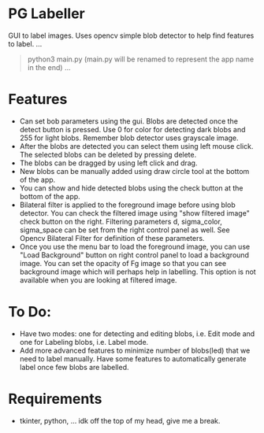 # PG Labeller

GUI to label images. Uses opencv simple blob detector to help find features to label.
...
>python3 main.py (main.py will be renamed to represent the app name in the end)
...


# Features
* Can set bob parameters using the gui. Blobs are detected once the detect button is pressed. Use 0 for color for detecting dark blobs and 255 for light blobs. Remember blob detector uses grayscale image.
* After the blobs are detected you can select them using left mouse click. The selected blobs can be deleted by pressing delete.
* The blobs can be dragged by using left click and drag.
* New blobs can be manually added using draw circle tool at the bottom of the app.
* You can show and hide detected blobs using the check button at the bottom of the app.
* Bilateral filter is applied to the foreground image before using blob detector. You can check the filtered image using "show filtered image" check button on the right. Filtering parameters d, sigma_color, sigma_space can be set from the right control panel as well. See Opencv Bilateral Filter for definition of these parameters.
* Once you use the menu bar to load the foreground image, you can use "Load Background" button on right control panel to load a background image. You can set the opacity of Fg image so that you can see background image which will perhaps help in labelling. This option is not available when you are looking at filtered image.

# To Do:
* Have two modes: one for detecting and editing blobs, i.e. Edit mode and one for Labeling blobs, i.e. Label mode.
* Add more advanced features to minimize number of blobs(led) that we need to label manually. Have some features to automatically generate label once few blobs are labelled.


# Requirements
* tkinter, python, ... idk off the top of my head, give me a break.
